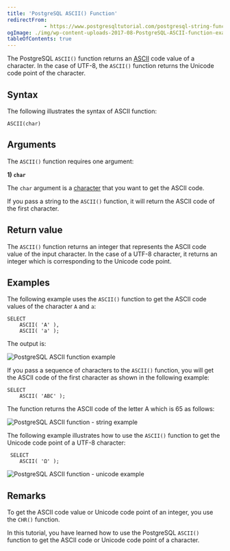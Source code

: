 ```yaml
---
title: 'PostgreSQL ASCII() Function'
redirectFrom: 
            - https://www.postgresqltutorial.com/postgresql-string-functions/postgresql-ascii/
ogImage: ./img/wp-content-uploads-2017-08-PostgreSQL-ASCII-function-example.png
tableOfContents: true
---
```


The PostgreSQL `ASCII()` function returns an [ASCII](https://en.wikipedia.org/wiki/ASCII) code value of a character. In the case of UTF-8, the `ASCII()` function returns the Unicode code point of the character.



## Syntax



The following illustrates the syntax of ASCII function:



```
ASCII(char)
```



## Arguments



The `ASCII()` function requires one argument:



**1) `char`**



The `char` argument is a [character](/docs/postgresql/postgresql-char-varchar-text) that you want to get the ASCII code.



If you pass a string to the `ASCII()` function, it will return the ASCII code of the first character.



## Return value



The `ASCII()` function returns an integer that represents the ASCII code value of the input character. In the case of a UTF-8 character, it returns an integer which is corresponding to the Unicode code point.



## Examples



The following example uses the `ASCII()` function to get the ASCII code values of the character `A` and `a`:



```
SELECT
    ASCII( 'A' ),
    ASCII( 'a' );
```



The output is:



![PostgreSQL ASCII function example](./img/wp-content-uploads-2017-08-PostgreSQL-ASCII-function-example.png)



If you pass a sequence of characters to the `ASCII()` function, you will get the ASCII code of the first character as shown in the following example:



```
SELECT
    ASCII( 'ABC' );
```



The function returns the ASCII code of the letter A which is 65 as follows:



![PostgreSQL ASCII function - string example](./img/wp-content-uploads-2017-08-PostgreSQL-ASCII-function-string-example.png)



The following example illustrates how to use the `ASCII()` function to get the Unicode code point of a UTF-8 character:



```
 SELECT
    ASCII( 'Ω' );
```



![PostgreSQL ASCII function - unicode example](./img/wp-content-uploads-2017-08-PostgreSQL-ASCII-function-unicode-example.png)



## Remarks



To get the ASCII code value or Unicode code point of an integer, you use the `CHR()` function.



In this tutorial, you have learned how to use the PostgreSQL `ASCII()` function to get the ASCII code or Unicode code point of a character.


